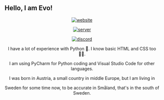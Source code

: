 ## Hello, I am Evo!
<p align="center"> <a href="http://evoscodes.xyz/"><img src="https://img.shields.io/badge/Evo's%20World-My%20Website-brightgreen" alt="website"/></a> </p>
<p align="center"> <a href="https://discord.gg/SfDdjz83NC"><img src="https://img.shields.io/badge/Flux-My%20Discord-blue" alt="server"/></a> </p>
<p align="center"> <a href="https://github.com/evo0616lution"><img src="https://discord.c99.nl/widget/theme-2/895909117833654272.png" alt="discord"/></a> </p>

<p align="center"> I have a lot of experience with Python 🐍. I know basic HTML and CSS too 👨‍💻. </p>
<p align="center"> I am using PyCharm for Python coding and Visual Studio Code for other languages. </p>
<p align="center"> I was born in Austria, a small country in middle Europe, but I am living in </p>
<p align="center"> Sweden for some time now, to be accurate in Småland, that's in the south of Sweden. </p>
